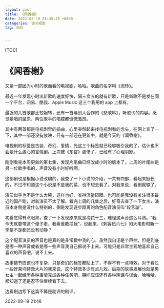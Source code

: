 ```yaml
---
layout: post
title: 《闻香榭》
date: 2022-08-19 21:45:25 +0800
categories: 读书观影
tag: 观影


---
```


[TOC]



# 《闻香榭》

又是一部因为小时的歌而看的电视剧，哈哈。歌曲的名字叫《流转》。

最近一年发现小时出新歌的速度好快，隔三岔五的就有新歌，只是新歌不是发在同一个平台，网易、酷我、Apple Music 这三个我用的 app 上都有。

最近的几首歌都比较婉转，还有一首与别人合作的《悲歌吟》，听歌词的内容。感觉是唱的屈原，两位歌手的唱腔都慷慨激昂。

其中有两首都是电视剧里的插曲，心里突然起来找电视剧看的念头，在网上查了一下，其中一部还没有放映，只有一部还在更新中，就是今天的《闻香榭》。

电视剧的标签是古装、奇幻、爱情，光这三个标签就已经够吸引我的了，估计也不会是什么虐心的言情剧。上次被《东宫》虐惨了，已经有了心理阴影。

刚刚看完本周更新的第七集，发现片尾曲已经改成小时的版本了，上周的片尾曲是另一位歌手唱的，声音没有小时好听啊。

这部剧也是根据小说改编的，我查了一下小说的介绍，一共有四部，看起来挺长的，不过不知道这个小说是不是我的菜，也不想去看了。对我来说，看剧就够了。

演员似乎也不是什么大腕，这样也好，省得流量碍眼。也可能是我没有关注很多最近的国产剧，对新演员不太了解。看完上周的几集之后，好奇去查了一下女主，演员本身倒是没什么特别的，倒是发现逐步距离的角色配音演员叫“段艺璇”。

初看觉得有点眼熟，查了一下发现原来就是梅花十三，难怪这声音这么耳熟。“我今天就要带这个傻子走，我看谁敢拦我”，说起来，《刺客伍六七》的大电影和新一季是不是都还没有动静？

这个配音演员的声音也是真的是非常戳中我的心，虽然我自诩是个声控，但是到底是哪一种声音或者是哪一些声音我自己都说不上来。可能只是非常主观地喜欢自己喜欢的声音吧。说不上来。

故事情节应该也不复杂，只是奇幻的标签都贴上了，不得不有一点特效，对于看过一些好莱坞特效大片的我来说，这个特效多少有点儿戏。后期的故事发展也就是男女主一起经历各种事情完成各种任务吧。期间应该还有各种阴谋与误会，哈哈哈，都知道了还是忍不住继续看下去。

边看剧边写下这篇不算是剧评的剧评。

2022-08-19 21:48